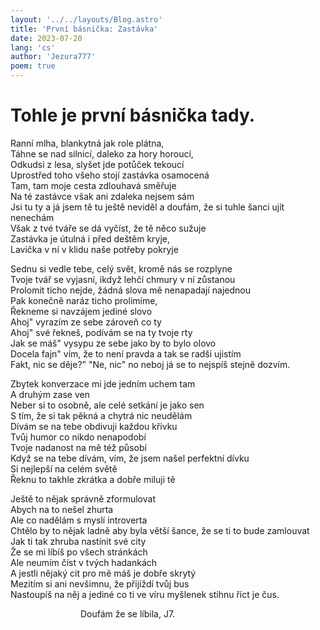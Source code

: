 ```yaml
---
layout: '../../layouts/Blog.astro'
title: 'První básnička: Zastávka'
date: 2023-07-20
lang: 'cs'
author: 'Jezura777'
poem: true
---
```

# Tohle je první básnička tady.


Ranní mlha, blankytná jak role plátna,<br/>
Táhne se nad silnicí, daleko za hory horoucí, <br/>
Odkudsi z lesa, slyšet jde potůček tekoucí <br/>
Uprostřed toho všeho stojí zastávka osamocená <br/>
Tam, tam moje cesta zdlouhavá směřuje <br/>
Na té zastávce však ani zdaleka nejsem sám <br/>
Jsi tu ty a já jsem tě tu ještě neviděl a doufám, že si tuhle šanci ujít nenechám <br/>
Však z tvé tváře se dá vyčíst, že tě něco sužuje <br/>
Zastávka je útulná i před deštěm kryje, <br/>
Lavička v ní v klidu naše potřeby pokryje <br/>



Sednu si vedle tebe, celý svět, kromě nás se rozplyne  <br/>
Tvoje tvář se vyjasní, ikdyž lehčí chmury v ní zůstanou <br/>
Prolomit ticho nejde, žádná slova mě nenapadají najednou <br/>
Pak konečně naráz ticho prolimíme, <br/>
Řekneme si navzájem jediné slovo <br/>
Ahoj" vyrazím ze sebe zároveň co ty <br/>
Ahoj" své řekneš, podívám se na ty tvoje rty <br/>
Jak se máš" vysypu ze sebe jako by to bylo olovo <br/>
Docela fajn" vím, že to není pravda a tak se radši ujistím <br/>
Fakt, nic se děje?" "Ne, nic" no neboj já se to nejspíš stejně dozvím. <br/>



Zbytek konverzace mi jde jedním uchem tam <br/>
A druhým zase ven <br/>
Neber si to osobně, ale celé setkání je jako sen <br/>
S tím, že si tak pěkná a chytrá nic neudělám <br/>
Dívám se na tebe obdivuji každou křivku <br/>
Tvůj humor co nikdo nenapodobí  <br/>
Tvoje nadanost na mě též působí <br/>
Když se na tebe dívám, vím, že jsem našel perfektní dívku <br/>
Si nejlepší na celém světě <br/>
Řeknu to takhle zkrátka a dobře miluji tě <br/>



Ještě to nějak správně zformulovat <br/>
Abych na to nešel zhurta <br/>
Ale co nadělám s myslí introverta <br/>
Chtělo by to nějak ladně aby byla větší šance, že se ti to bude zamlouvat <br/>
Jak ti tak zhruba nastínit své city <br/>
Že se mi líbíš po všech stránkách <br/>
Ale neumím číst v tvých hadankách <br/>
A jestli nějaký cit pro mě máš je dobře skrytý <br/>
Mezitím si ani nevšimnu, že přijíždí tvůj bus <br/>
Nastoupíš na něj a jediné co ti ve víru myšlenek stihnu říct je čus. <br/>



                                Doufám že se líbila, J7.